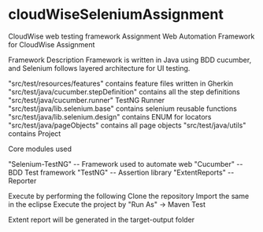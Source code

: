 # cloudWiseSeleniumAssignment

CloudWise web testing framework Assignment Web Automation Framework for CloudWise Assignment

Framework Description Framework is written in Java using BDD cucumber, and Selenium follows layered architecture for UI testing.

"src/test/resources/features" contains feature files written in Gherkin 
"src/test/java/cucumber.stepDefinition" contains all the step definitions 
"src/test/java/cucumber.runner" TestNG Runner 
"src/test/java/lib.selenium.base" contains selenium reusable functions 
"src/test/java/lib.selenium.design" contains ENUM for locators 
"src/test/java/pageObjects" contains all page objects 
"src/test/java/utils" contains Project

Core modules used

"Selenium-TestNG" -- Framework used to automate web 
"Cucumber" -- BDD Test framework 
"TestNG" -- Assertion library 
"ExtentReports" -- Reporter


Execute by performing the following 
Clone the repository
Import the same in the eclipse
Execute the project by "Run As" -> Maven Test

Extent report will be generated in the target-output folder


